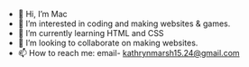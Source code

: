 - 👋 Hi, I’m Mac
- 👀 I’m interested in coding and making websites & games.
- 🌱 I’m currently learning HTML and CSS
- 💞️ I’m looking to collaborate on making websites.
- 📫 How to reach me: email- kathrynmarsh15.24@gmail.com

<!---
Maciboy15/Maciboy15 is a ✨ special ✨ repository because its `README.md` (this file) appears on your GitHub profile.
You can click the Preview link to take a look at your changes.
--->
